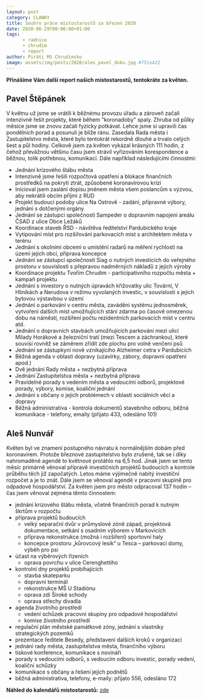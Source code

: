 ```yaml
---
layout: post
category: CLANKY
title: Souhrn práce místostarostů za březen 2020
date: 2020-06-29T00:00:00+01:00
tags: 
      - radnice
      - chrudim
      - report
author: Piráti MS Chrudimsko
image: assets/img/posts/2020/ales_pavel_doku.jpg #751x422
---
```

**Přinášíme Vám další report našich místostarostů, tentokráte za květen.**

Pavel Štěpánek
--------------
V květnu už jsme se vrátili k běžnému provozu úřadu a zároveň začali intenzivně řešit projekty, které během "koronadoby" spaly. Zhruba od půlky měsíce jsme se znovu začali fyzicky potkávat. Lehce jsme si upravili čas pondělních porad a posunuli je blíže ránu. Zasedala Rada města i Zastupitelstvo města, které bylo tentokrát rekordně dlouhé a trvalo celých šest a půl hodiny. Celkově jsem za květen vykázal krásných 111 hodin, z čehož převážnou většinu času jsem strávil vyřizováním korespondence a běžnou, tolik potřebnou, komunikací. Dále například následujícími činnostmi:

* Jednání krizového štábu města
* Intenzivně jsme řešili rozpočtová opatření a blokace finančních prostředků na pokrytí ztrát, způsobené koronavirovou krizí
* Inicioval jsem zaslání dopisu jménem města všem poslancům s výzvou, aby nekrátili obcím příjmi z RUD
* Projekt budoucí podoby ulice Na Ostrově - zadání, přípravné výbory, jednání s dotčenými orgány
* Jednání se zástupci společnosti Sampeder o dopravním napojení areálu ČSAD z ulice Obce Ležáků
* Koordinace staveb ŘSD - návštěva ředitelství Pardubického kraje
* Vytipování míst pro rozšiřování parkovacích míst s architektem města v terénu
* Jednání s okolními obcemi o umístění radarů na měření rychlosti na území jejich obcí, příprava koncepce
* Jednání se zástupci společnosti Siag o nutných investicích do veřejného prostoru v souvislosti s přepravou nadměrných nákladů z jejich výroby
* Koordinace projektu Tvořím Chrudim - participativního rozpočtu města + kampaň projektu
* Jednání s investory o nutných úpravách křižovatky ulic Tovární, V Hliníkách a Nerudova v režimu vyvolaných investic, v souvislosti s jejich bytovou výstavbou v území
* Jednání o parkování v centru města, zavádění systému jednosměrek, vytvoření dalších míst umožňujících stání zdarma po časově omezenou dobu na náměstí, rozšíření počtu rezidentních parkovacích míst v centru atd.
* Jednání o dopravních stavbách umožňujících parkování mezi ulicí Milady Horákové a železniční tratí (mezi Tescem a záchrankou), které souvisí rovněž se záměrem zřídit zde plochu pro volné venčení psů
* Jednání se zástupkyní nově vznikajícího Alzheimer cetra v Pardubicích
* Běžná agenda v oblasti dopravy (uzavírky, zábory, dopravní opatření apod.)
* Dvě jednání Rady města + nezbytná příprava
* Jednání Zastupitelstva města + nezbytná příprava
* Pravidelné porady s vedením města a vedoucími odborů, projektové porady, výbory, komise, koaliční jednání
* Jednání s občany o jejich problémech v oblasti sociálních věcí a dopravy
* Běžná administrativa - kontrola dokumentů stavebního odboru, běžná komunikace - telefony, emaily (přijato 433, odesláno 101)




Aleš Nunvář
-----------
Květen byl ve znamení postupného návratu k normálnějším dobám před koronavirem. Protože březnové zastupitelstvo bylo zrušené, tak se i díky nahromaděné agendě to květnové protáhlo na 6,5 hod. Jinak jsem se tento měsíc primárně věnoval přípravě investičních projektů budoucích a kontrole průběhu těch již započatých. Letos máme výjimečně nabitý investiční rozpočet a je to znát. Dále jsem se věnoval agendě v pracovní skupině pro odpadové hospodářství. 
Za květen jsem pro město odpracoval 137 hodin – čas jsem věnoval zejména těmto činnostem:

* jednání krizového štábu města, včetně finančních porad k nutným škrtům v rozpočtu
* příprava projektů budoucích
    + velký separační dvůr v průmyslové zóně západ, projektová dokumentace, setkání s osadním výborem v Markovicích
    + příprava rekonstrukce (možná i rozšíření) sportovní haly
    + koncepce prostoru „kůrovcový lesík“ u Tesca – parkovací domy, výběh pro psi
* účast na výběrových řízeních
    + oprava povrchu v ulice Cerenghettiho
* kontrolní dny projektů probíhajících
    + stavba skateparku
    + dopravní terminál
    + rekonstrukce MŠ U Stadiónu
    + oprava zdi Široké schody
    + oprava střechy divadla
* agenda životního prostředí 
    + vedení schůzek pracovní skupiny pro odpadové hospodářství
    + komise životního prostředí 
* regulační plán městské památkové zóny, jednání s vlastníky strategických pozemků
* prezentace ředitele Besedy, představení dalších kroků v organizaci 
* jednání rady města, zastupitelstva města, finančního výboru
* tiskové konference, komunikace s novináři
* porady s vedoucími odborů, s vedoucím odboru investic, porady vedení, koaliční schůzky
* komunikace s občany a řešení jejich podnětů
* běžná administrativa, telefony, e-maily: přijato 556, odesláno 172




**Náhled do kalendářů místostarostů:** [zde](https://www.chrudim.eu/verejne-kalendare-starosty-a-mistostarostu/d-1677/p1=1112)
